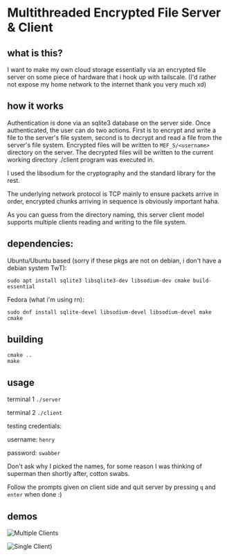 # Multithreaded Encrypted File Server & Client

## what is this?

I want to make my own cloud storage essentially via an encrypted file server on some piece of hardware that i hook up with tailscale. (I'd rather not expose my home network to the internet thank you very much xd)

## how it works

Authentication is done via an sqlite3 database on the server side. Once authenticated, the user can do two actions. First is to encrypt and write a file to the server's file system, second is to decrypt and read a file from the server's file system. Encrypted files will be written to `MEF_S/<username>` directory on the server. The decrypted files will be written to the current working directory ./client program was executed in.

I used the libsodium for the cryptography and the standard library for the rest.

The underlying network protocol is TCP mainly to ensure packets arrive in order, encrypted chunks arriving in sequence is obviously important haha.

As you can guess from the directory naming, this server client model supports multiple clients reading and writing to the file system.


## dependencies:

Ubuntu/Ubuntu based (sorry if these pkgs are not on debian, i don't have a debian system TwT):
```
sudo apt install sqlite3 libsqlite3-dev libsodium-dev cmake build-essential
```

Fedora (what i'm using rn):
```
sudo dnf install sqlite-devel libsodium-devel libsodium-devel make cmake
```

## building

```cd build
cmake ..
make
```
## usage

terminal 1
```./server```

terminal 2
```./client```

testing credentials:

username: `henry`

password: `swabber`

Don't ask why I picked the names, for some reason I was thinking of superman then shortly after, cotton swabs.

Follow the prompts given on client side and quit server by pressing `q` and `enter` when done :)

## demos
![Multiple Clients](https://youtu.be/PQA4yznFVWY)

![Single Client)](https://youtu.be/TBv4GaU5X20)
